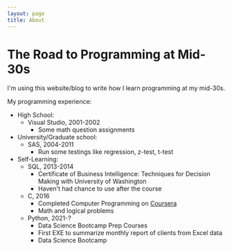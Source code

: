 ```yaml
---
layout: page
title: About
---
```


# The Road to Programming at Mid-30s

I'm using this website/blog to write how I learn programming at my mid-30s.

My programming experience:
* High School:
    * Visual Studio, 2001-2002
        * Some math question assignments
* University/Graduate school: 
    * SAS, 2004-2011
        * Run some testings like regression, z-test, t-test 
* Self-Learning:
    * SQL, 2013-2014 
        * Certificate of Business Intelligence: Techniques for Decision Making with University of Washington
        * Haven't had chance to use after the course
    * C, 2016
        * Completed Computer Programming on [Coursera]
        * Math and logical problems
    * Python, 2021-?
        * Data Science Bootcamp Prep Courses
        * First EXE to summarize monthly report of clients from Excel data
        * Data Science Bootcamp
        
        
[Coursera]: https://www.coursera.org/